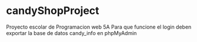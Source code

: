 # candyShopProject
Proyecto escolar de Programacion web 5A
Para que funcione el login deben exportar la base de datos candy_info en phpMyAdmin
